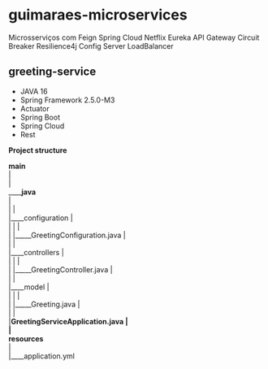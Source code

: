 # guimaraes-microservices
Microsserviços com Feign Spring Cloud Netflix Eureka API Gateway Circuit Breaker Resilience4j Config Server LoadBalancer

## greeting-service
- JAVA 16
- Spring Framework 2.5.0-M3
- Actuator
- Spring Boot
- Spring Cloud
- Rest

**Project structure**

**main**<br>
|<br>
|<br>____**java**<br>
|<br>       |
|<br>       |____configuration
|<br>       |        |
|<br>       |        |_____GreetingConfiguration.java
|<br>       | 
|<br>       |____controllers
|<br>       |        |
|<br>       |        |_____GreetingController.java
|<br>       |
|<br>       |____model
|<br>       |        |
|<br>       |        |_____Greeting.java
|<br>       |
|<br>       |____GreetingServiceApplication.java
|<br>
|<br>____**resources**
<br>    |
<br>    |____application.yml<br>












